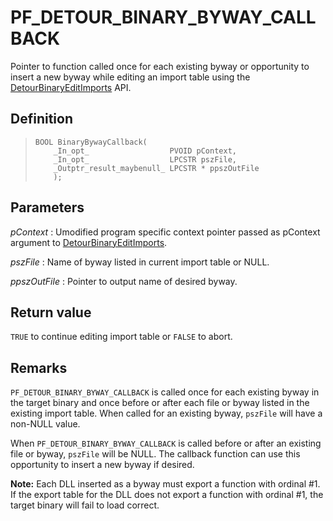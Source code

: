 PF\_DETOUR\_BINARY\_BYWAY\_CALLBACK
===================================

Pointer to function called once for each existing byway or opportunity
to insert a new byway while editing an import table using the
[DetourBinaryEditImports](DetourEnumerateExports.md) API.

Definition
----------

>     BOOL BinaryBywayCallback(
>         _In_opt_                  PVOID pContext,
>         _In_opt_                  LPCSTR pszFile,
>         _Outptr_result_maybenull_ LPCSTR * ppszOutFile
>         );

Parameters
----------

*pContext*
:   Umodified program specific context pointer passed as pContext
    argument to
    [DetourBinaryEditImports](DetourBinaryEditImports.md).

*pszFile*
:   Name of byway listed in current import table or NULL.

*ppszOutFile*
:   Pointer to output name of desired byway.

Return value
------------

`TRUE` to continue editing import table or `FALSE` to abort.

Remarks
-------

`PF_DETOUR_BINARY_BYWAY_CALLBACK` is called once for each existing byway
in the target binary and once before or after each file or byway listed
in the existing import table. When called for an existing byway,
`pszFile` will have a non-NULL value.

When `PF_DETOUR_BINARY_BYWAY_CALLBACK` is called before or after an
existing file or byway, `pszFile` will be NULL. The callback function
can use this opportunity to insert a new byway if desired.

**Note:** Each DLL inserted as a byway must export a function with
ordinal \#1. If the export table for the DLL does not export a function
with ordinal \#1, the target binary will fail to load correct.
